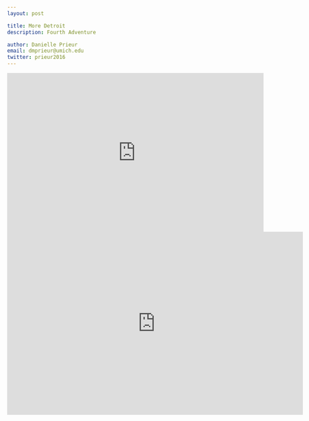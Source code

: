 ```yaml
---
layout: post

title: More Detroit
description: Fourth Adventure

author: Danielle Prieur
email: dmprieur@umich.edu
twitter: prieur2016
---
```

<iframe width="600" height="371" seamless frameborder="0" scrolling="no" src="https://docs.google.com/spreadsheets/d/13kbbCVDbnCyEpLneFIJs1aUWzICatTKwJ5XJDTscyMk/pubchart?oid=1118753210&amp;format=interactive"></iframe>


<iframe width="691.5" height="427.5775" seamless frameborder="0" scrolling="no" src="https://docs.google.com/spreadsheets/d/13kbbCVDbnCyEpLneFIJs1aUWzICatTKwJ5XJDTscyMk/pubchart?oid=632282342&amp;format=interactive"></iframe>
